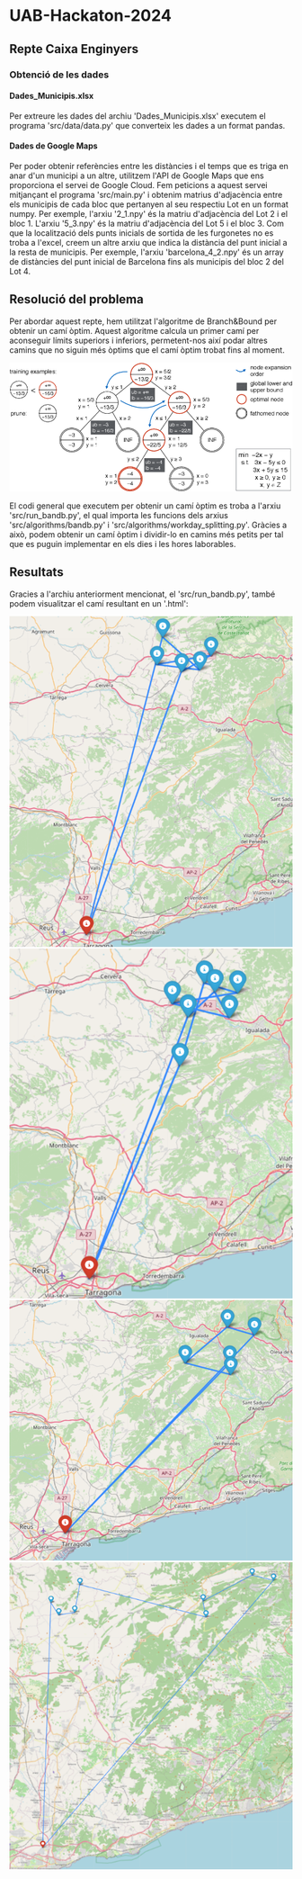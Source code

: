# UAB-Hackaton-2024

## Repte Caixa Enginyers

### Obtenció de les dades

#### Dades_Municipis.xlsx
Per extreure les dades del archiu 'Dades_Municipis.xlsx' executem el programa 'src/data/data.py' que converteix les dades a un format pandas.

#### Dades de Google Maps
Per poder obtenir referències entre les distàncies i el temps que es triga en anar d'un municipi a un altre, utilitzem l'API de Google Maps que ens proporciona el servei de Google Cloud.
Fem peticions a aquest servei mitjançant el programa 'src/main.py' i obtenim matrius d'adjacència entre els municipis de cada bloc que pertanyen al seu respectiu Lot en un format numpy.
Per exemple, l'arxiu '2_1.npy' és la matriu d'adjacència del Lot 2 i el bloc 1. L'arxiu '5_3.npy' és la matriu d'adjacència del Lot 5 i el bloc 3.
Com que la localització dels punts inicials de sortida de les furgonetes no es troba a l'excel, creem un altre arxiu que indica la distància del punt inicial a la resta de municipis. Per exemple, l'arxiu 'barcelona_4_2.npy' és un array de distàncies del punt inicial de Barcelona fins als municipis del bloc 2 del Lot 4.

## Resolució del problema
Per abordar aquest repte, hem utilitzat l'algoritme de Branch&Bound per obtenir un camí òptim. Aquest algoritme calcula un primer camí per aconseguir límits superiors i inferiors, permetent-nos així podar altres camins que no siguin més òptims que el camí òptim trobat fins al moment.

![alt text](https://github.com/ArnauMarcosAlmansa/UAB-Hackaton-2024/blob/master/img/B%26B.png "Exemple de funcionament de B&B")

El codi general que executem per obtenir un camí òptim es troba a l'arxiu 'src/run_bandb.py', el qual importa les funcions dels arxius 'src/algorithms/bandb.py' i 'src/algorithms/workday_splitting.py'. Gràcies a això, podem obtenir un camí òptim i dividir-lo en camins més petits per tal que es puguin implementar en els dies i les hores laborables.

## Resultats
Gracies a l'archiu anteriorment mencionat, el 'src/run_bandb.py', també podem visualitzar el camí resultant en un '.html':

![alt text](https://github.com/ArnauMarcosAlmansa/UAB-Hackaton-2024/blob/master/img/map_2_1_0.png "Camí del Lot-2 i bloc-1")
![alt text](https://github.com/ArnauMarcosAlmansa/UAB-Hackaton-2024/blob/master/img/map_2_1_1.png "Camí del Lot-2 i bloc-2")
![alt text](https://github.com/ArnauMarcosAlmansa/UAB-Hackaton-2024/blob/master/img/map_2_1_2.png "Camí del Lot-2 i bloc-3")
![alt text](https://github.com/ArnauMarcosAlmansa/UAB-Hackaton-2024/blob/master/img/map_2_1_3.png "Camí del Lot-2 i bloc-4")